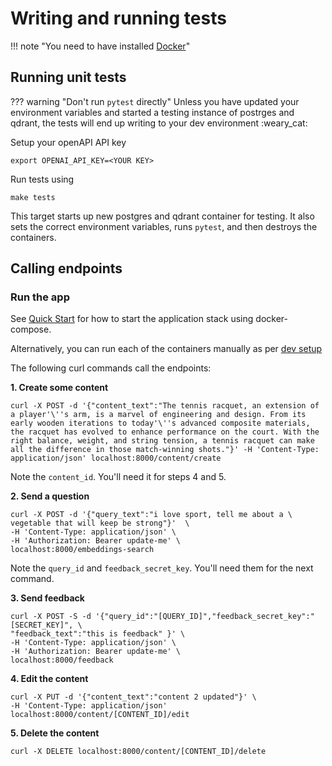 # Writing and running tests

!!! note "You need to have installed [Docker](https://docs.docker.com/get-docker/)"

## Running unit tests

??? warning "Don't run `pytest` directly"
    Unless you have updated your environment variables and started a testing instance
    of postrges and qdrant, the tests will end up writing to your dev environment :weary_cat:

Setup your openAPI API key

    export OPENAI_API_KEY=<YOUR KEY>

Run tests using

    make tests

This target starts up new postgres and qdrant container for testing. It also sets the
correct environment variables, runs `pytest`, and then destroys the containers.

## Calling endpoints

### Run the app
See [Quick Start](../index.md#quick_start) for how to start the application stack
using docker-compose.

Alternatively, you can run each of the containers manually as per [dev setup](setup.md)

The following curl commands call the endpoints:

**1. Create some content**

    curl -X POST -d '{"content_text":"The tennis racquet, an extension of a player'\''s arm, is a marvel of engineering and design. From its early wooden iterations to today'\''s advanced composite materials, the racquet has evolved to enhance performance on the court. With the right balance, weight, and string tension, a tennis racquet can make all the difference in those match-winning shots."}' -H 'Content-Type: application/json' localhost:8000/content/create

Note the `content_id`. You'll need it for steps 4 and 5.

**2. Send a question**

    curl -X POST -d '{"query_text":"i love sport, tell me about a \
    vegetable that will keep be strong"}'  \
    -H 'Content-Type: application/json' \
    -H 'Authorization: Bearer update-me' \
    localhost:8000/embeddings-search

Note the `query_id` and `feedback_secret_key`. You'll need them for the next command.

**3. Send feedback**

    curl -X POST -S -d '{"query_id":"[QUERY_ID]","feedback_secret_key":"[SECRET_KEY]", \
    "feedback_text":"this is feedback" }' \
    -H 'Content-Type: application/json' \
    -H 'Authorization: Bearer update-me' \
    localhost:8000/feedback

**4. Edit the content**

    curl -X PUT -d '{"content_text":"content 2 updated"}' \
    -H 'Content-Type: application/json' localhost:8000/content/[CONTENT_ID]/edit

**5. Delete the content**

    curl -X DELETE localhost:8000/content/[CONTENT_ID]/delete
